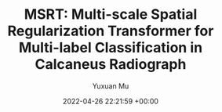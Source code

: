 ---
layout: post
title:  "MSRT: Multi-scale Spatial Regularization Transformer for Multi-label Classification in Calcaneus Radiograph"
date:   2022-04-26 22:21:59 +00:00
image: /images/isbi2022.jpg
categories: research
author: "Yuxuan Mu"
authors: "<strong>Yuxuan Mu</strong>,He Zhao, Jia Guo, Huiqi Li"
venue: "IEEE International Symposium on Biomedical Imaging (ISBI)"
arxiv: https://ieeexplore.ieee.org/document/9761435
---